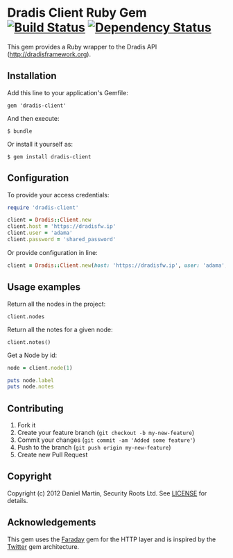 # Dradis Client Ruby Gem [![Build Status](https://secure.travis-ci.org/dradis/dradis-client.png?branch=master)][travis] [![Dependency Status](https://gemnasium.com/dradis/dradis-client.png?travis)][gemnasium]

This gem provides a Ruby wrapper to the Dradis API (http://dradisframework.org).

[travis]: http://travis-ci.org/dradis/dradis-client
[gemnasium]: https://gemnasium.com/dradis/dradis-client

## Installation

Add this line to your application's Gemfile:

    gem 'dradis-client'

And then execute:

    $ bundle

Or install it yourself as:

    $ gem install dradis-client


## Configuration

To provide your access credentials:

```ruby
require 'dradis-client'

client = Dradis::Client.new
client.host = 'https://dradisfw.ip'
client.user = 'adama'
client.password = 'shared_password'
```

Or provide configuration in line:

```ruby
client = Dradis::Client.new(host: 'https://dradisfw.ip', user: 'adama', password: 'shared_password')
```

## Usage examples

Return all the nodes in the project:

    client.nodes

Return all the notes for a given node:

    client.notes()

Get a Node by id:

```ruby
node = client.node(1)

puts node.label
puts node.notes
```


## Contributing

1. Fork it
2. Create your feature branch (`git checkout -b my-new-feature`)
3. Commit your changes (`git commit -am 'Added some feature'`)
4. Push to the branch (`git push origin my-new-feature`)
5. Create new Pull Request


## Copyright

Copyright (c) 2012 Daniel Martin, Security Roots Ltd.
See [LICENSE][license] for details.

[license]: https://github.com/securityroots/vulndbhq/blob/master/LICENSE

## Acknowledgements

This gem uses the [Faraday][faraday] gem for the HTTP layer and is inspired by the [Twitter][twitter] gem architecture.

[faraday]: http://rubygems.org/gems/faraday
[twitter]: http://rubygems.org/gems/twitter
